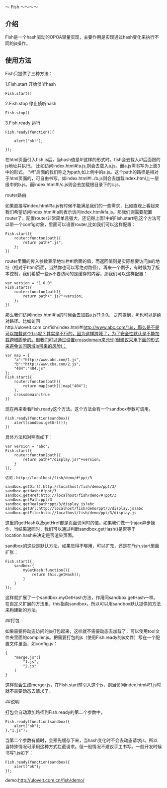 ～ Fish ～～～～


## 介绍

Fish是一个hash驱动的OPOA轻量实现，主要作用是实现通过hash变化来执行不同的js操作。

## 使用方法

Fish只提供了三种方法：

1.Fish.start 开始侦听hash
	
	Fish.start()
	
2.Fish.stop 停止侦听hash

	Fish.stop()

3.Fish.ready 运行

	Fish.ready(function(){

		alert("ok!");

	});


在html页面引入fish.js后，当hash值是#!这样的形式时，fish会去载入#!后面跟的js地址并执行。
比如访问index.html#!a.js,则会去载入a.js。而a.js需书写为上面3中的形式。
"#!"后面的我们称之为path,如上例中的a.js。这个path的路径是相对于html页面的，可自由书写。如index.html#!../b.js则会去加载index.html上一层级中的b.js。而index.html#!/c.js则会去加载根目录下的c.js。


router路由

如果直接写index.html#!a.js有时候不能满足我们的一些需求，比如直观上看起来我们希望访问index.html#!a则表示访问index.html#!a.js。那我们则需要配置router了。配置router非常简单且强大，还记得上面1中的Fish.start吧,这个方法可以带一个config对象，里面可以设置router,比如我们可以这样配置：

	Fish.start({
		router:functon(path){
			return path+".js";
		};
	})

router里面的传入参数表示地址栏#!后面的值，而返回值则是实际想要访问js的地址（相对于html页面，当然你也可以写绝对路径）。再来一个例子，有时候为了版本控制，我们希望一些js不要访问的是缓存的内容，那我们可以这样配置：

	var version = "1.0.0"
	Fish.start({
		router:functon(path){
			return path+".js?"+version;
		};
	})

那么我们访问index.html#!a的时候会去加载a.js?1.0.0。
之前提到，#!也可以是绝对路径。比如访问http://uloveit.com.cn/fish/index.html#!http://www.abc.com/1.js，那么是不是可以加载这个1.js呢？其实是不行的，因为这样跨域了，为了安全性默认是不能加载跨域脚步的。但我们可以通过设置crossdomain来允许(但建议采用下面的形式来避免访问跨域js带来的风险)：

	var map = {
		"a":"http://www.abc.com/1.js",
		"b":"http://www.cba.com/2.js",
		"404":"404.js"
	};
	Fish.start({
		router:functon(path){
			return map[path]||map["404"];
		},
		crossdomain:true
	})


现在再来看看Fish.ready这个方法。这个方法会有一个sandbox参数可调用。

	Fish.ready(function(sandbox){
		alert(sandbox.getUrl());
	})

具体方法和对照表如下：

	var version = "abc";
	Fish.start({
		router:functon(path){
			return path+"/display.js?"+version;
		}
	});

	访问：http://localhost/fish/demo/#!ppt/3

	sandbox.getDir():http://localhost/fish/demo/ppt/3/
	sandbox.getHash:#!ppt/3
	sandbox.getHref:http://localhost/fish/demo/#!ppt/3
	sandbox.getPath:ppt/3
	sandbox.getRealpath:ppt/3/display.js?abc
	sandbox.getUrl:http://localhost/fish/demo/ppt/3/display.js?abc
	sandbox.getFile:http://localhost/fish/demo/ppt/3/display.js

这里的getHash以及getHref都是页面访问时的值。如果我们做一个ajax异步操作，当结果返回时，我们可以通过判断sandbox.getHash()是否等于location.hash来决定是否渲染页面。

sandbox的这些是默认方法，如果觉得不够用，可以扩充，还是在Fish.start里面扩张：

	Fish.start({
		sandbox:{
			myGetHash:function(){
				return this.getHash();
			}
		}
	});

这样就扩展了一个sandbox.myGetHash方法，作用同sandbox.getHash一样。在自定义扩展的方法里，this指向sandbox，所以可以用sandbox默认提供的方法来构建新的方法。


##打包

如果需要将动态访问的js打包起来，这样就不需要动态去加载了，可以使用tool文件夹里面的compiler.js。把需要打包的js（使用Fish.ready的js文件）写在一个配置文件里面，如config.js：
	
	{
		"merge.js":[
			"1.js",
			"2.js"
		]
	}

这样就会生成merger.js，在Fish.start前引入这个js，则当访问index.html#!1.js时就不需要动态去请求了。


##说明
	
打包会自动添加路径到Fish.ready的第二个参数中，
	
	Fish.ready(function(sandbox){
		alert("ok");
	},"1.js");

当第二个参数有值时，会预先缓存下来，当hash变化时不会去动态请求js。所以当特殊情况可采用这种方式拦截请求。但一般情况不建议手工书写。一般开发时候书写1.js如下：

	Fish.ready(function(sandbox){
		alert("ok");
	});

demo:http://uloveit.com.cn/fish/demo/